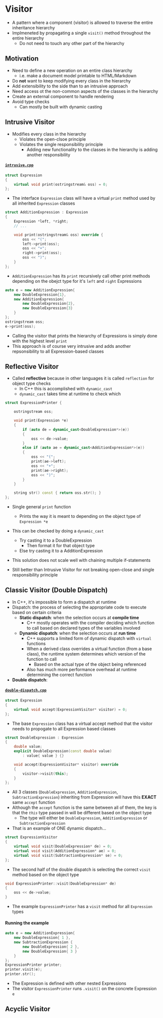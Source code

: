 # Visitor
- A pattern where a component (visitor) is allowed to traverse the entire inheritance hierarchy
- Implmeneted by propagating a single `visit()` method throughout the entire hierarchy
    - Do not need to touch any other part of the hierarchy

## Motivation
- Need to define a new operation on an entire class hierarchy
    - i.e. make a document model printable to HTML/Markdown
- Do **not** want to keep modifying every class in the hierarchy
- Add extensibility to the side than to an intrusive approach
- Need access ot the non-common aspects of the classes in the hierarchy
- Create an external component to handle rendering
- Avoid type checks
    - Can mostly be built with dynamic casting

## Intrusive Visitor
- Modifies every class in the hierarchy
    - Violates the open-clsoe principle
    - Violates the single responsibility principle
        - Adding new functionality to the classes in the hierarchy is adding another responsibility

#### [`intrusive.cpp`](intrusive.cpp)
```cpp
struct Expression
{
    virtual void print(ostringstream& oss) = 0;
};
```
- The interface `Expression` class will have a virtual `print` method used by all inherited `Expression` classes

```cpp
struct AdditionExpression : Expression
{
    Expression *left, *right;
    // ...

    void print(ostringstream& oss) override {
        oss << "(";
        left->print(oss);
        oss << "+";
        right->print(oss);
        oss << ")";
    }
};
```
- `AdditionExpression` has its `print` recursively call other print methods depending on the obejct type for it's `left` and `right` Expressions

```cpp
auto e = new AdditionExpression{
    new DoubleExpression{1},
    new AdditionExpression{
        new DoubleExpression{2},
        new DoubleExpression{3}
    }
};
ostringstream oss;
e->print(oss);
```
- Calling the visitor that prints the hierarchy of Expressions is simply done with the highest level `print`
- This approach is of course very intrusive and adds another repsonsibility to all Expression-based classes


## Reflective Visitor
- Called **reflective** because in other languages it is called `reflection` for object type checks
    - In C++ this is accomplished with `dynamic_cast`
    - `dynamic_cast` takes time at runtime to check which

```cpp
struct ExpressionPrinter {

    ostringstream oss;

    void print(Expression *e)
    {
        if (auto de = dynamic_cast<DoubleExpression*>(e))
        {
            oss << de->value;
        } 
        else if (auto ae = dynamic_cast<AdditionExpression*>(e))
        {
            oss << "(";
            print(ae->left);
            oss << "+";
            print(ae->right);
            oss << ")";
        }
    }

    string str() const { return oss.str(); }
};
```
- Single general `print` function
    - Prints the way it is meant to depending on the object type of `Expression *e`
- This can be checked by doing a `dynamic_cast`
    - Try casting it to a DoubleExpression
        - Then format it for that object type
    - Else try casting it to a AdditionExpression

- This solution does not scale well with chaining multiple if-statements
- Still better than Intrusive Visitor for not breaking open-close and single responsibility principle

## Classic Visitor (Double Dispatch)
- In C++, it's impossible to form a dispatch at runtime 
- Dispatch: the process of selecting the appropriate code to execute based on certain criteria
    - **Static dispatch**: when the selection occurs at **compile time**
        - C++ mostly operates with the compiler deciding which function to call based on declared types of the variables involved
    - **Dynamic dispatch**: when the selection occurs at **run time**
        - C++ supports a limited form of dynamic dispatch with `virtual` functions
        - When a derived class overrides a virtual function (from a base class), the runtime system determines which version of the function to call
            - Based on the actual type of the object being referenced
        - Also has much more performance overhead at runtime determining the correct function
- **Double dispatch**:

#### [`double-dispatch.cpp`](double-dispatch.cpp)

```cpp
struct Expression
{
    virtual void accept(ExpressionVisitor* visitor) = 0;
};
```
- The base `Expression` class has a virtual accept method that the visitor needs to propogate to all Expression based classes

```cpp
struct DoubleExpression : Expression
{
    double value;
    explicit DoubleExpression(const double value)
        : value{ value } {}

    void accept(ExpressionVisitor* visitor) override
    {
        visitor->visit(this);
    }
};
```
- All 3 classes (`DoubleExpression`, `AdditionExpression`, `SubtractionExpression`) inheriting from Expression will have this **EXACT** same `accept` function
- Although the `accept` function is the same between all of them, the key is that the _`this`_ type passed in will be different based on the object type
    - The type will either be `DoubleExpression`, `AdditionExpression` or `SubtractionExpression`
- That is an example of ONE dynamic dispatch...

```cpp
struct ExpressionVisitor
{
    virtual void visit(DoubleExpression* de) = 0;
    virtual void visit(AdditionExpression* ae) = 0;
    virtual void visit(SubtractionExpression* se) = 0;
};
```
- The second half of the double dispatch is selecting the correct `visit` method based on the object type

```cpp
void ExpressionPrinter::visit(DoubleExpression* de)
{
    oss << de->value;
}
```
- The example `ExpressionPrinter` has a `visit` method for all `Expression` types

#### Running the example
```cpp
auto e = new AdditionExpression{
    new DoubleExpression{ 1 },
    new SubtractionExpression {
        new DoubleExpression{ 2 },
        new DoubleExpression{ 3 }
    }
};
ExpressionPrinter printer;
printer.visit(e);
printer.str();
```
- The Expression is defined with other nested Expressions
- The visitor `ExpressionPrinter` runs `.visit()` on the concrete Expression `e`

## Acyclic Visitor

